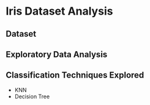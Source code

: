 # Iris Dataset Analysis

## Dataset

## Exploratory Data Analysis 

## Classification Techniques Explored
- KNN
- Decision Tree
